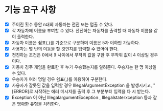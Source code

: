 # 기능 요구 사항
- [X] 주어진 횟수 동안 n대의 자동차는 전진 또는 멈출 수 있다.
- [X] 각 자동차에 이름을 부여할 수 있다. 전진하는 자동차를 출력할 때 자동차 이름을 같이 출력한다.
- [X] 자동차 이름은 쉼표(,)를 기준으로 구분하며 이름은 5자 이하만 가능하다.
- [X] 사용자는 몇 번의 이동을 할 것인지를 입력할 수 있어야 한다.
- [X] 전진하는 조건은 0에서 9 사이에서 무작위 값을 구한 후 무작위 값이 4 이상일 경우이다.
- [X] 자동차 경주 게임을 완료한 후 누가 우승했는지를 알려준다. 우승자는 한 명 이상일 수 있다.
- [X] 우승자가 여러 명일 경우 쉼표(,)를 이용하여 구분한다.
- [X] 사용자가 잘못된 값을 입력할 경우 IllegalArgumentException 을 발생시키고, "[ERROR]로 시작하는 에러 메시지를 출력 후 그 부분부터 입력을 다 시 받는다.
- [X] Exception 이 아닌 IllegalargumentException , Illegalstaterxception 등과 같은 명확한 유형을 처리한다.